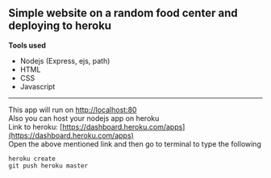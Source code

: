 ## Simple website on a random food center and deploying to heroku 

**Tools used**
- Nodejs (Express, ejs, path)
- HTML
- CSS
- Javascript

---

This app will run on [http://localhost:80](http://localhost:80) <br/>
Also you can host your nodejs app on heroku </br>
Link to heroku: [https://dashboard.heroku.com/apps](https://dashboard.heroku.com/apps) <br/>
Open the above mentioned link and then go to terminal to type the following <br/>

```
heroku create
git push heroku master 
```
